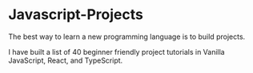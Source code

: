 # Javascript-Projects

The best way to learn a new programming language is to build projects.

I have built a list of 40 beginner friendly project tutorials in Vanilla JavaScript, React, and TypeScript.
